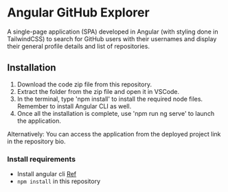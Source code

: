 # Angular GitHub Explorer
A single-page application (SPA) developed in Angular (with styling done in TailwindCSS) to search for GitHub
users with their usernames and display their general profile details and list of repositories.

## Installation

1. Download the code zip file from this repository.
2. Extract the folder from the zip file and open it in VSCode.
3. In the terminal, type 'npm install' to install the required node files. Remember to install Angular CLI as well.
4. Once all the installation is complete, use 'npm run ng serve' to launch the application.

Alternatively: You can access the application from the deployed project link in the repository bio.

### Install requirements
* Install angular cli [Ref](https://angular.io/cli)
* `npm install` in this repository 